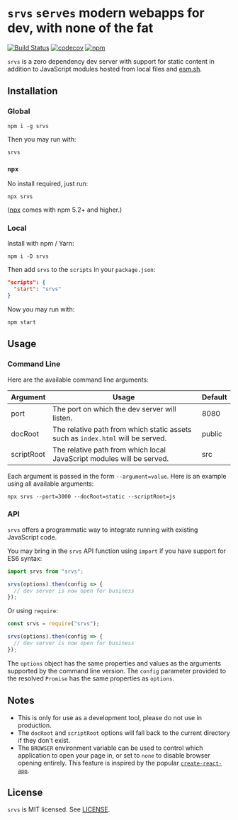 # `srvs` `s`e`rv`e`s` modern webapps for dev, with none of the fat

[![Build Status](https://github.com/okwolf/srvs/actions/workflows/ci.yml/badge.svg)](https://github.com/okwolf/srvs/actions)
[![codecov](https://codecov.io/gh/okwolf/srvs/branch/master/graph/badge.svg)](https://codecov.io/gh/okwolf/srvs)
[![npm](https://img.shields.io/npm/v/srvs.svg)](https://www.npmjs.org/package/srvs)

`srvs` is a zero dependency dev server with support for static content in addition to JavaScript modules hosted from local files and [esm.sh](https://esm.sh).

## Installation

### Global

```console
npm i -g srvs
```

Then you may run with:

```console
srvs
```

### `npx`

No install required, just run:

```console
npx srvs
```

([npx](https://medium.com/@maybekatz/introducing-npx-an-npm-package-runner-55f7d4bd282b) comes with npm 5.2+ and higher.)

### Local

Install with npm / Yarn:

```console
npm i -D srvs
```

Then add `srvs` to the `scripts` in your `package.json`:

```json
"scripts": {
  "start": "srvs"
}
```

Now you may run with:

```console
npm start
```

## Usage

### Command Line

Here are the available command line arguments:

| Argument   | Usage                                                                           | Default |
| ---------- | ------------------------------------------------------------------------------- | ------- |
| port       | The port on which the dev server will listen.                                   | 8080    |
| docRoot    | The relative path from which static assets such as `index.html` will be served. | public  |
| scriptRoot | The relative path from which local JavaScript modules will be served.           | src     |

Each argument is passed in the form `--argument=value`. Here is an example using all available arguments:

```console
npx srvs --port=3000 --docRoot=static --scriptRoot=js
```

### API

`srvs` offers a programmatic way to integrate running with existing JavaScript code.

You may bring in the `srvs` API function using `import` if you have support for ES6 syntax:

```js
import srvs from "srvs";

srvs(options).then(config => {
  // dev server is now open for business
});
```

Or using `require`:

```js
const srvs = require("srvs");

srvs(options).then(config => {
  // dev server is now open for business
});
```

The `options` object has the same properties and values as the arguments supported by the command line version. The `config` parameter provided to the resolved `Promise` has the same properties as `options`.

## Notes

- This is only for use as a development tool, please do not use in production.
- The `docRoot` and `scriptRoot` options will fall back to the current directory if they don't exist.
- The `BROWSER` environment variable can be used to control which application to open your page in, or set to `none` to disable browser opening entirely. This feature is inspired by the popular [`create-react-app`](https://facebook.github.io/create-react-app/docs/advanced-configuration).

## License

`srvs` is MIT licensed. See [LICENSE](LICENSE.md).
